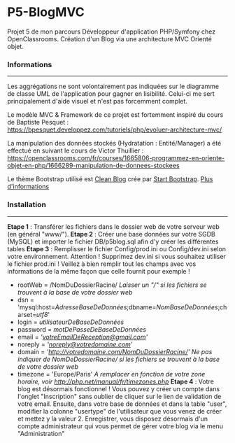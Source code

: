 # P5-BlogMVC
Projet 5 de mon parcours Développeur d'application PHP/Symfony chez OpenClassrooms.
Création d'un Blog via une architecture MVC Orienté objet.

### Informations
----------------
Les aggrégations ne sont volontairement pas indiquées sur le diagramme de classe UML de l'application pour gagner en lisibilité. Celui-ci me sert principalement d'aide visuel et n'est pas forcemment complet.

Le modèle MVC & Framework de ce projet est fortemment inspiré du cours de Baptiste Pesquet :
https://bpesquet.developpez.com/tutoriels/php/evoluer-architecture-mvc/

La manipulation des données stockés (Hydratation : Entité/Manager) a été effectué en suivant le cours de Victor Thuillier : https://openclassrooms.com/fr/courses/1665806-programmez-en-oriente-objet-en-php/1666289-manipulation-de-donnees-stockees

Le thème Bootstrap utilisé est [Clean Blog](http://startbootstrap.com/template-overviews/clean-blog/) crée par [Start Bootstrap](http://startbootstrap.com/). [Plus d'informations](https://github.com/sorha/P5-BlogMVC/tree/master/Content/startbootstrap-clean-blog-gh-pages)

### Installation
----------------
__Etape 1__ : Transférer les fichiers dans le dossier web de votre serveur web (en général "www/").
__Etape 2__ : Créer une base données sur votre SGDB (MySQL) et importer le fichier DB/p5blog.sql afin d'y créer les différentes tables
__Etape 3__ : Remplisser le fichier Config/prod.ini ou Config/dev.ini selon votre environnement. 
Attention ! Supprimez dev.ini si vous souhaitez utiliser le fichier prod.ini !
Veillez à bien remplir tout les champs avec vos informations de la même façon que celle fournit pour exemple !
* rootWeb = /NomDuDossierRacine/	_Laisser un "/" si les fichiers se trouvent à la base de votre dossier web_
* dsn = 'mysql:host=_AdresseBaseDeDonnées_;dbname=_NomBaseDeDonnées_;charset=_utf8_'
* login = _utilisateurDeBaseDeDonnées_
* password = _motDePasseDeBaseDeDonnées_
* email = _'votreEmailDeReception@gmail.com'_
* noreply = _'noreply@votredomaine.com'_
* domain = _'http://votredomaine.com/NomDuDossierRacine/'_	_Ne pas indiquer de NomDeDossierRacine/ si les fichiers se trouvent à la base de votre dossier web_
* timezone = 'Europe/Paris'	_A remplacer en fonction de votre zone horaire, voir http://php.net/manual/fr/timezones.php_
__Etape 4__ : Votre blog est désormais fonctionnel ! Vous pouvez y créer un compte dans l'onglet "Inscription" sans oublier de cliquer sur le lien de validation de votre email. Ensuite, dans votre base de données et dans la table "user", modifier la colonne "usertype" de l'utilisateur que vous venez de créer et mettez y la valeur 2. Enregistrer, vous disposez désormais d'un compte administrateur qui vous permet de gérer votre blog via le menu "Administration"

